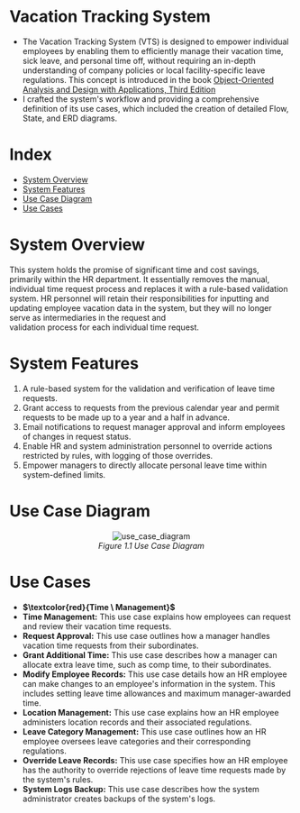 # Vacation Tracking System
- The Vacation Tracking System (VTS) is designed to empower individual employees by enabling them to efficiently manage their vacation time, sick leave, and personal time off, without requiring an in-depth understanding of company policies or local facility-specific leave regulations. This concept is introduced in the book [Object-Oriented Analysis and Design with Applications, Third Edition](https://www.oreilly.com/library/view/object-oriented-analysis-and/9780201895513/)
- I crafted the system's workflow and providing a comprehensive definition of its use cases, which included the creation of detailed Flow, State, and ERD diagrams.

# Index
- [System Overview](#System-Overview)
- [System Features](#System-Features)
- [Use Case Diagram](#Use-Case-Diagram)
- [Use Cases](#Use-Cases)

# System Overview  
  This system holds the promise of significant time and cost savings, primarily within the HR department. It essentially removes the manual, individual time request process and replaces it with a rule-based   validation system. HR personnel will retain their responsibilities for inputting and updating employee vacation data in the system, but they will no longer serve as intermediaries in the request and       
  validation process for each individual time request.

# System Features
1. A rule-based system for the validation and verification of leave time requests.
2. Grant access to requests from the previous calendar year and permit requests to be made up to a year and a half in advance.
3. Email notifications to request manager approval and inform employees of changes in request status.
4. Enable HR and system administration personnel to override actions restricted by rules, with logging of those overrides.
5. Empower managers to directly allocate personal leave time within system-defined limits.

# Use Case Diagram
<p align="center">
 <img src="../main/images/use_case_diagram.png" alt="use_case_diagram"/>
    <br>
    <em>Figure 1.1 Use Case Diagram </em>
</p>

# Use Cases
- **$\textcolor{red}{Time \ Management}$**
-	**Time Management:** This use case explains how employees can request and review their vacation time requests.
-	**Request Approval:** This use case outlines how a manager handles vacation time requests from their subordinates.
-	**Grant Additional Time:** This use case describes how a manager can allocate extra leave time, such as comp time, to their subordinates.
-	**Modify Employee Records:** This use case details how an HR employee can make changes to an employee's information in the system. This includes setting leave time allowances and maximum manager-awarded time.
-	**Location Management:** This use case explains how an HR employee administers location records and their associated regulations.
-	**Leave Category Management:** This use case outlines how an HR employee oversees leave categories and their corresponding regulations.
-	**Override Leave Records:** This use case specifies how an HR employee has the authority to override rejections of leave time requests made by the system's rules.
-	**System Logs Backup:** This use case describes how the system administrator creates backups of the system's logs.



